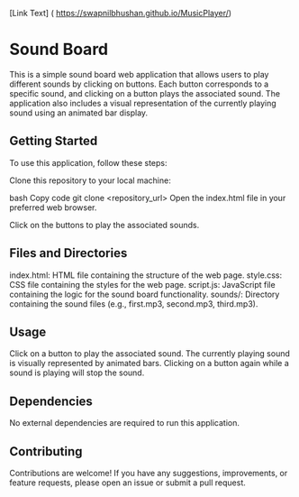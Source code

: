 [Link  Text] ( https://swapnilbhushan.github.io/MusicPlayer/)
# Sound Board
This is a simple sound board web application that allows users to play different sounds by clicking on buttons. Each button corresponds to a specific sound, and clicking on a button plays the associated sound. The application also includes a visual representation of the currently playing sound using an animated bar display.

## Getting Started
To use this application, follow these steps:

Clone this repository to your local machine:

bash
Copy code
git clone <repository_url>
Open the index.html file in your preferred web browser.

Click on the buttons to play the associated sounds.

## Files and Directories
index.html: HTML file containing the structure of the web page.
style.css: CSS file containing the styles for the web page.
script.js: JavaScript file containing the logic for the sound board functionality.
sounds/: Directory containing the sound files (e.g., first.mp3, second.mp3, third.mp3).
## Usage
Click on a button to play the associated sound.
The currently playing sound is visually represented by animated bars.
Clicking on a button again while a sound is playing will stop the sound.
## Dependencies
No external dependencies are required to run this application.
## Contributing
Contributions are welcome! If you have any suggestions, improvements, or feature requests, please open an issue or submit a pull request.
